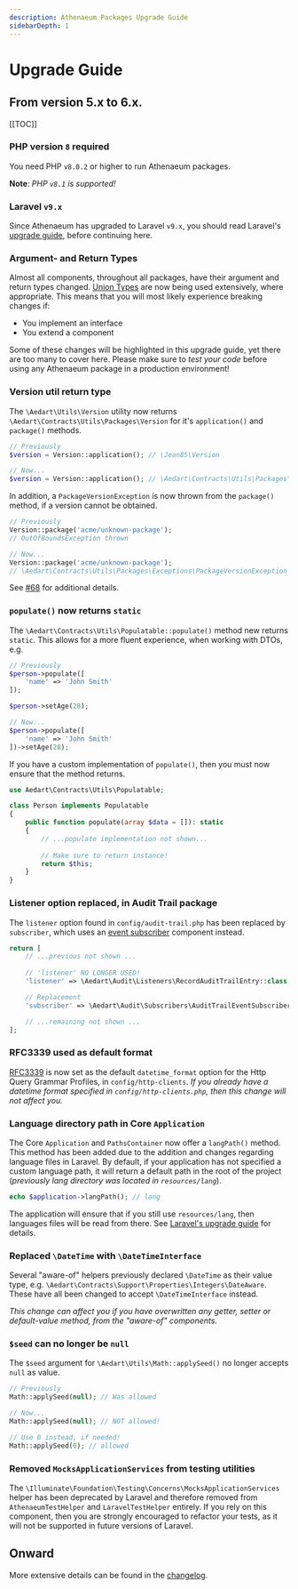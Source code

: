 ```yaml
---
description: Athenaeum Packages Upgrade Guide
sidebarDepth: 1
---
```


# Upgrade Guide

## From version 5.x to 6.x.

[[TOC]]

### PHP version `8` required

You need PHP `v8.0.2` or higher to run Athenaeum packages.

**Note**: _PHP `v8.1` is supported!_

### Laravel `v9.x`

Since Athenaeum has upgraded to Laravel `v9.x`, you should read Laravel's [upgrade guide](https://laravel.com/docs/9.x/upgrade), before continuing here.

### Argument- and Return Types

Almost all components, throughout all packages, have their argument and return types changed. [Union Types](https://php.watch/versions/8.0/union-types) are now being used extensively, where appropriate.
This means that you will most likely experience breaking changes if:

* You implement an interface
* You extend a component

Some of these changes will be highlighted in this upgrade guide, yet there are too many to cover here.
Please make sure to _test your code_ before using any Athenaeum package in a production environment!

### Version util return type

The `\Aedart\Utils\Version` utility now returns `\Aedart\Contracts\Utils\Packages\Version` for it's `application()` and `package()` methods.

```php
// Previously
$version = Version::application(); // \Jean85\Version

// Now...
$version = Version::application(); // \Aedart\Contracts\Utils\Packages\Version
```

In addition, a `PackageVersionException` is now thrown from the `package()` method, if a version cannot be obtained.

```php
// Previously
Version::package('acme/unknown-package');
// OutOfBoundsException thrown

// Now...
Version::package('acme/unknown-package');
// \Aedart\Contracts\Utils\Packages\Exceptions\PackageVersionException thrown
```

See [#68](https://github.com/aedart/athenaeum/issues/68) for additional details.

### `populate()` now returns `static`

The `\Aedart\Contracts\Utils\Populatable::populate()` method new returns `static`.
This allows for a more fluent experience, when working with DTOs, e.g.

```php
// Previously
$person->populate([
    'name' => 'John Smith'
]);

$person->setAge(28);

// Now...
$person->populate([
    'name' => 'John Smith'
])->setAge(28);
```

If you have a custom implementation of `populate()`, then you must now ensure that the method returns.

```php
use Aedart\Contracts\Utils\Populatable;

class Person implements Populatable
{
    public function populate(array $data = []): static
    {
        // ...populate implementation not shown...
        
        // Make sure to return instance!
        return $this;
    }
}
```

### Listener option replaced, in Audit Trail package

The `listener` option found in `config/audit-trail.php` has been replaced by `subscriber`, which uses an [event subscriber](https://laravel.com/docs/9.x/events#event-subscribers) component instead.

```php
return [
    // ...previous not shown ...
    
    // 'listener' NO LONGER USED!
    'listener' => \Aedart\Audit\Listeners\RecordAuditTrailEntry::class,

    // Replacement
    'subscriber' => \Aedart\Audit\Subscribers\AuditTrailEventSubscriber::class,

    // ...remaining not shown ...
];
```

### RFC3339 used as default format

[RFC3339](https://datatracker.ietf.org/doc/html/rfc3339) is now set as the default `datetime_format` option for the Http Query Grammar Profiles, in `config/http-clients`.
_If you already have a datetime format specified in `config/http-clients.php`, then this change will not affect you._

### Language directory path in Core `Application`

The Core `Application` and `PathsContainer` now offer a `langPath()` method. This method has been added due to the addition and changes regarding language files in Laravel.
By default, if your application has not specified a custom language path, it will return a default path in the root of the project (_previously lang directory was located in `resources/lang`_).

```php
echo $application->langPath(); // lang
```

The application will ensure that if you still use `resources/lang`, then languages files will be read from there.
See [Laravel's upgrade guide](https://laravel.com/docs/9.x/upgrade#the-lang-directory) for details.

### Replaced `\DateTime` with `\DateTimeInterface`

Several "aware-of" helpers previously declared `\DateTime` as their value type, e.g. `\Aedart\Contracts\Support\Properties\Integers\DateAware`.
These have all been changed to accept `\DateTimeInterface` instead.

_This change can affect you if you have overwritten any getter, setter or default-value method, from the "aware-of" components._

### `$seed` can no longer be `null`

The `$seed` argument for `\Aedart\Utils\Math::applySeed()` no longer accepts `null` as value.

```php
// Previously
Math::applySeed(null); // Was allowed

// Now...
Math::applySeed(null); // NOT allowed!

// Use 0 instead, if needed!
Math::applySeed(0); // allowed
```

### Removed `MocksApplicationServices` from testing utilities

The `\Illuminate\Foundation\Testing\Concerns\MocksApplicationServices` helper has been deprecated by Laravel and therefore removed from `AthenaeumTestHelper` and `LaravelTestHelper` entirely.
If you rely on this component, then you are strongly encouraged to refactor your tests, as it will not be supported in future versions of Laravel.

## Onward

More extensive details can be found in the [changelog](https://github.com/aedart/athenaeum/blob/master/CHANGELOG.md).
